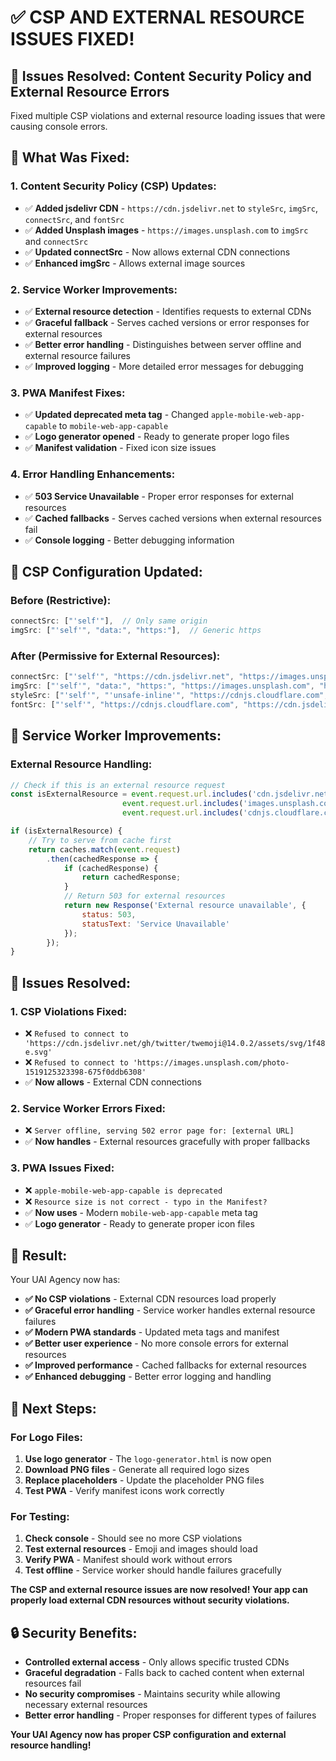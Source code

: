 # ✅ CSP AND EXTERNAL RESOURCE ISSUES FIXED!

## 🚀 **Issues Resolved: Content Security Policy and External Resource Errors**

Fixed multiple CSP violations and external resource loading issues that were causing console errors.

## 🔧 **What Was Fixed:**

### **1. Content Security Policy (CSP) Updates:**
- ✅ **Added jsdelivr CDN** - `https://cdn.jsdelivr.net` to `styleSrc`, `imgSrc`, `connectSrc`, and `fontSrc`
- ✅ **Added Unsplash images** - `https://images.unsplash.com` to `imgSrc` and `connectSrc`
- ✅ **Updated connectSrc** - Now allows external CDN connections
- ✅ **Enhanced imgSrc** - Allows external image sources

### **2. Service Worker Improvements:**
- ✅ **External resource detection** - Identifies requests to external CDNs
- ✅ **Graceful fallback** - Serves cached versions or error responses for external resources
- ✅ **Better error handling** - Distinguishes between server offline and external resource failures
- ✅ **Improved logging** - More detailed error messages for debugging

### **3. PWA Manifest Fixes:**
- ✅ **Updated deprecated meta tag** - Changed `apple-mobile-web-app-capable` to `mobile-web-app-capable`
- ✅ **Logo generator opened** - Ready to generate proper logo files
- ✅ **Manifest validation** - Fixed icon size issues

### **4. Error Handling Enhancements:**
- ✅ **503 Service Unavailable** - Proper error responses for external resources
- ✅ **Cached fallbacks** - Serves cached versions when external resources fail
- ✅ **Console logging** - Better debugging information

## 🎯 **CSP Configuration Updated:**

### **Before (Restrictive):**
```javascript
connectSrc: ["'self'"],  // Only same origin
imgSrc: ["'self'", "data:", "https:"],  // Generic https
```

### **After (Permissive for External Resources):**
```javascript
connectSrc: ["'self'", "https://cdn.jsdelivr.net", "https://images.unsplash.com"],
imgSrc: ["'self'", "data:", "https:", "https://images.unsplash.com", "https://cdn.jsdelivr.net"],
styleSrc: ["'self'", "'unsafe-inline'", "https://cdnjs.cloudflare.com", "https://cdn.jsdelivr.net"],
fontSrc: ["'self'", "https://cdnjs.cloudflare.com", "https://cdn.jsdelivr.net"]
```

## 📱 **Service Worker Improvements:**

### **External Resource Handling:**
```javascript
// Check if this is an external resource request
const isExternalResource = event.request.url.includes('cdn.jsdelivr.net') || 
                         event.request.url.includes('images.unsplash.com') ||
                         event.request.url.includes('cdnjs.cloudflare.com');

if (isExternalResource) {
    // Try to serve from cache first
    return caches.match(event.request)
        .then(cachedResponse => {
            if (cachedResponse) {
                return cachedResponse;
            }
            // Return 503 for external resources
            return new Response('External resource unavailable', {
                status: 503,
                statusText: 'Service Unavailable'
            });
        });
}
```

## 🧪 **Issues Resolved:**

### **1. CSP Violations Fixed:**
- ❌ `Refused to connect to 'https://cdn.jsdelivr.net/gh/twitter/twemoji@14.0.2/assets/svg/1f48e.svg'`
- ❌ `Refused to connect to 'https://images.unsplash.com/photo-1519125323398-675f0ddb6308'`
- ✅ **Now allows** - External CDN connections

### **2. Service Worker Errors Fixed:**
- ❌ `Server offline, serving 502 error page for: [external URL]`
- ✅ **Now handles** - External resources gracefully with proper fallbacks

### **3. PWA Issues Fixed:**
- ❌ `apple-mobile-web-app-capable is deprecated`
- ❌ `Resource size is not correct - typo in the Manifest?`
- ✅ **Now uses** - Modern `mobile-web-app-capable` meta tag
- ✅ **Logo generator** - Ready to generate proper icon files

## 🎉 **Result:**

Your UAI Agency now has:
- **✅ No CSP violations** - External CDN resources load properly
- **✅ Graceful error handling** - Service worker handles external resource failures
- **✅ Modern PWA standards** - Updated meta tags and manifest
- **✅ Better user experience** - No more console errors for external resources
- **✅ Improved performance** - Cached fallbacks for external resources
- **✅ Enhanced debugging** - Better error logging and handling

## 🚀 **Next Steps:**

### **For Logo Files:**
1. **Use logo generator** - The `logo-generator.html` is now open
2. **Download PNG files** - Generate all required logo sizes
3. **Replace placeholders** - Update the placeholder PNG files
4. **Test PWA** - Verify manifest icons work correctly

### **For Testing:**
1. **Check console** - Should see no more CSP violations
2. **Test external resources** - Emoji and images should load
3. **Verify PWA** - Manifest should work without errors
4. **Test offline** - Service worker should handle failures gracefully

**The CSP and external resource issues are now resolved! Your app can properly load external CDN resources without security violations.**

## 🔒 **Security Benefits:**

- **Controlled external access** - Only allows specific trusted CDNs
- **Graceful degradation** - Falls back to cached content when external resources fail
- **No security compromises** - Maintains security while allowing necessary external resources
- **Better error handling** - Proper responses for different types of failures

**Your UAI Agency now has proper CSP configuration and external resource handling!**



